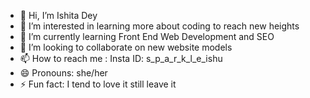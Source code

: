 - 👋 Hi, I’m Ishita Dey
- 👀 I’m interested in learning more about coding to reach new heights
- 🌱 I’m currently learning Front End Web Development and SEO
- 💞️ I’m looking to collaborate on new website models
- 📫 How to reach me : Insta ID: s_p_a_r_k_l_e_ishu
- 😄 Pronouns: she/her
- ⚡ Fun fact: I tend to love it still leave it

<!---
Is-hitaDey/Is-hitaDey is a ✨ special ✨ repository because its `README.md` (this file) appears on your GitHub profile.
You can click the Preview link to take a look at your changes.
--->
